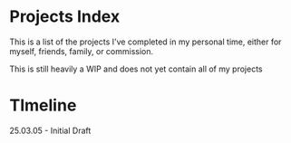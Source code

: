 # Projects Index
This is a list of the projects I've completed in my personal time, either for myself, friends, family, or commission.

This is still heavily a WIP and does not yet contain all of my projects

# TImeline
25.03.05 - Initial Draft
